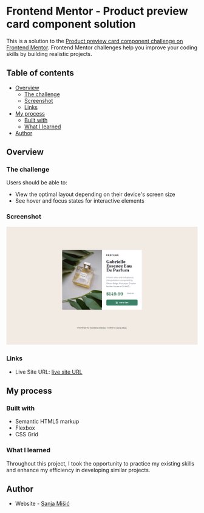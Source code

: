 # Frontend Mentor - Product preview card component solution

This is a solution to the [Product preview card component challenge on Frontend Mentor](https://www.frontendmentor.io/challenges/product-preview-card-component-GO7UmttRfa). Frontend Mentor challenges help you improve your coding skills by building realistic projects.

## Table of contents

- [Overview](#overview)
  - [The challenge](#the-challenge)
  - [Screenshot](#screenshot)
  - [Links](#links)
- [My process](#my-process)
  - [Built with](#built-with)
  - [What I learned](#what-i-learned)
- [Author](#author)

## Overview

### The challenge

Users should be able to:

- View the optimal layout depending on their device's screen size
- See hover and focus states for interactive elements

### Screenshot

![](./product-preview-card-screenshot.png)

### Links

- Live Site URL: [live site URL](https://your-live-site-url.com)

## My process

### Built with

- Semantic HTML5 markup
- Flexbox
- CSS Grid

### What I learned

Throughout this project, I took the opportunity to practice my existing skills and enhance my efficiency in developing similar projects.

## Author

- Website - [Sanja Mišić](https://sanja-misic.github.io/My-portfolio-website/)
